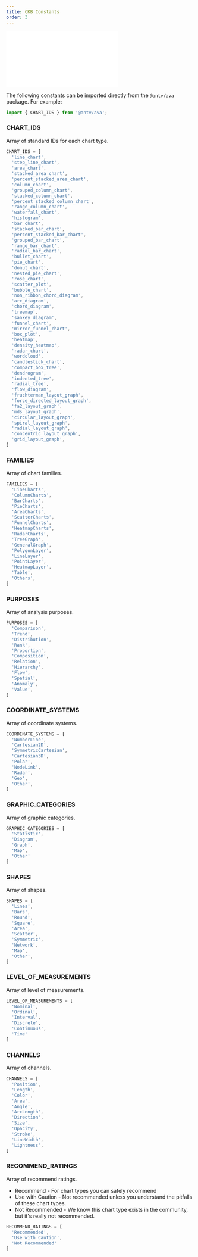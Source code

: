 ```yaml
---
title: CKB Constants
order: 3
---
```


<embed src='@/docs/common/style.md'></embed>


The following constants can be imported directly from the `@antv/ava` package. For example:

```js
import { CHART_IDS } from '@antv/ava';
```

### CHART_IDS

Array of standard IDs for each chart type.

```js
CHART_IDS = [
  'line_chart',
  'step_line_chart',
  'area_chart',
  'stacked_area_chart',
  'percent_stacked_area_chart',
  'column_chart',
  'grouped_column_chart',
  'stacked_column_chart',
  'percent_stacked_column_chart',
  'range_column_chart',
  'waterfall_chart',
  'histogram',
  'bar_chart',
  'stacked_bar_chart',
  'percent_stacked_bar_chart',
  'grouped_bar_chart',
  'range_bar_chart',
  'radial_bar_chart',
  'bullet_chart',
  'pie_chart',
  'donut_chart',
  'nested_pie_chart',
  'rose_chart',
  'scatter_plot',
  'bubble_chart',
  'non_ribbon_chord_diagram',
  'arc_diagram',
  'chord_diagram',
  'treemap',
  'sankey_diagram',
  'funnel_chart',
  'mirror_funnel_chart',
  'box_plot',
  'heatmap',
  'density_heatmap',
  'radar_chart',
  'wordcloud',
  'candlestick_chart',
  'compact_box_tree',
  'dendrogram',
  'indented_tree',
  'radial_tree',
  'flow_diagram',
  'fruchterman_layout_graph',
  'force_directed_layout_graph',
  'fa2_layout_graph',
  'mds_layout_graph',
  'circular_layout_graph',
  'spiral_layout_graph',
  'radial_layout_graph',
  'concentric_layout_graph',
  'grid_layout_graph',
]
```

### FAMILIES

Array of chart families.

```js
FAMILIES = [
  'LineCharts',
  'ColumnCharts',
  'BarCharts',
  'PieCharts',
  'AreaCharts',
  'ScatterCharts',
  'FunnelCharts',
  'HeatmapCharts',
  'RadarCharts',
  'TreeGraph',
  'GeneralGraph',
  'PolygonLayer',
  'LineLayer',
  'PointLayer',
  'HeatmapLayer',
  'Table',
  'Others',
]
```

### PURPOSES

Array of analysis purposes.

```js
PURPOSES = [
  'Comparison',
  'Trend',
  'Distribution',
  'Rank',
  'Proportion',
  'Composition',
  'Relation',
  'Hierarchy',
  'Flow',
  'Spatial',
  'Anomaly',
  'Value',
]
```

### COORDINATE_SYSTEMS

Array of coordinate systems.

```js
COORDINATE_SYSTEMS = [
  'NumberLine',
  'Cartesian2D',
  'SymmetricCartesian',
  'Cartesian3D',
  'Polar',
  'NodeLink',
  'Radar',
  'Geo',
  'Other',
]
```

### GRAPHIC_CATEGORIES

Array of graphic categories.

```js
GRAPHIC_CATEGORIES = [
  'Statistic',
  'Diagram',
  'Graph',
  'Map',
  'Other'
]
```

### SHAPES

Array of shapes.

```js
SHAPES = [
  'Lines',
  'Bars',
  'Round',
  'Square',
  'Area',
  'Scatter',
  'Symmetric',
  'Network',
  'Map',
  'Other',
]
```

### LEVEL_OF_MEASUREMENTS

Array of level of measurements.

```js
LEVEL_OF_MEASUREMENTS = [
  'Nominal',
  'Ordinal',
  'Interval',
  'Discrete',
  'Continuous',
  'Time'
]
```

### CHANNELS

Array of channels.

```js
CHANNELS = [
  'Position',
  'Length',
  'Color',
  'Area',
  'Angle',
  'ArcLength',
  'Direction',
  'Size',
  'Opacity',
  'Stroke',
  'LineWidth',
  'Lightness',
]
```

### RECOMMEND_RATINGS

Array of recommend ratings.

* Recommend - For chart types you can safely recommend
* Use with Caution - Not recommended unless you understand the pitfalls of these chart types.
* Not Recommended - We know this chart type exists in the community, but it's really not recommended.

```js
RECOMMEND_RATINGS = [
  'Recommended',
  'Use with Caution',
  'Not Recommended'
]
```
